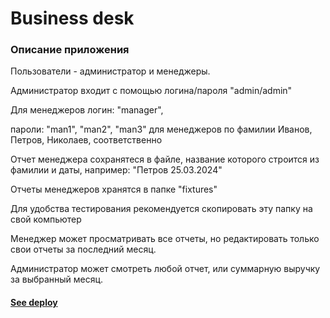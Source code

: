 # Business desk

### Описание приложения

Пользователи - администратор и менеджеры.

Администратор входит с помощью логина/пароля "admin/admin"

Для менеджеров логин: "manager",

пароли: "man1", "man2", "man3" для менеджеров по фамилии Иванов, Петров, Николаев, соответственно

Отчет менеджера сохранятеся в файле,  название которого строится из фамилии и даты, например: "Петров 25.03.2024"

Отчеты менеджеров хранятся в папке "fixtures"

Для удобства тестирования рекомендуется скопировать эту папку на свой компьютер

Менеджер может просматривать все отчеты, но редактировать только свои отчеты за последний месяц.

Администратор может смотреть любой отчет, или суммарную выручку за выбранный месяц.

#### [See deploy](https://business-seven-kappa.vercel.app/login)

